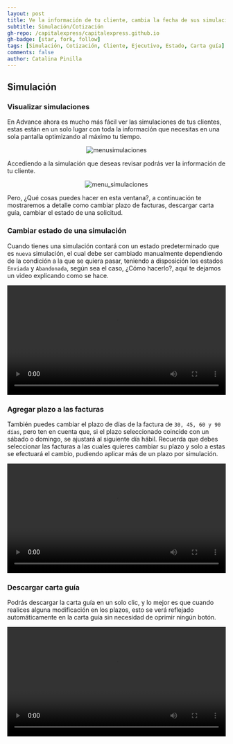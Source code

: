 ```yaml
---
layout: post
title: Ve la información de tu cliente, cambia la fecha de sus simulaciones, descarga la carta guía y actualiza su estado, todo en una sola pantalla.
subtitle: Simulación/Cotización
gh-repo: /capitalexpress/capitalexpress.github.io
gh-badge: [star, fork, follow]
tags: [Simulación, Cotización, Cliente, Ejecutivo, Estado, Carta guía]
comments: false
author: Catalina Pinilla
---
```


## Simulación

### Visualizar simulaciones

En Advance ahora es mucho más fácil ver las simulaciones de tus clientes, estas están en un solo lugar con toda la información que necesitas en una sola pantalla optimizando al máximo tu tiempo.

<p align="center">
  <img src="https://cdn.capitalexpress.cl/
img/simulaciones_menu.jpg" alt="menusimulaciones">
</p>

Accediendo a la simulación que deseas revisar podrás ver la información de tu cliente.

<p align="center">
  <img src="https://cdn.capitalexpress.cl/img/panel_principal_simulaciones.jpg" alt="menu_simulaciones">
</p>

Pero, ¿Qué cosas puedes hacer en esta ventana?, a continuación te mostraremos a detalle como cambiar plazo de facturas, descargar carta guía, cambiar el estado de una solicitud.

### Cambiar estado de una simulación

Cuando tienes una simulación contará con un estado predeterminado que es `nueva` simulación, el cual debe ser cambiado manualmente dependiendo de la condición a la que se quiera pasar, teniendo a disposición los estados `Enviada` y `Abandonada`, según sea el caso, ¿Cómo hacerlo?, aquí te dejamos un video explicando como se hace.

<video width="100%" controls>
<source src="https://cdn.capitalexpress.cl/video/cambio_estado_simulacion.mp4" type="video/mp4">
Tu navegador no soporta el elemento de video.
</video>

### Agregar plazo a las facturas

También puedes cambiar el plazo de días de la factura de `30, 45, 60 y 90 días`, pero ten en cuenta que, si el plazo seleccionado coincide con un sábado o domingo, se ajustará al siguiente día hábil. Recuerda que debes seleccionar las facturas a las cuales quieres cambiar su plazo y solo a estas se efectuará el cambio, pudiendo aplicar más de un plazo por simulación.

<video width="100%" controls>
<source src="https://cdn.capitalexpress.cl/video/cambio_plazo_simulacion.mp4" type="video/mp4">
Tu navegador no soporta el elemento de video.
</video>

### Descargar carta guía

Podrás descargar la carta guía en un solo clic, y lo mejor es que cuando realices alguna modificación en los plazos, esto se verá reflejado automáticamente en la carta guía sin necesidad de oprimir ningún botón.

<video width="100%" controls>
<source src="https://cdn.capitalexpress.cl/video/carta_guia_simulacion.mp4" type="video/mp4">
Tu navegador no soporta el elemento de video.
</video>
